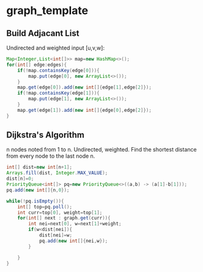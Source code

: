 # graph_template

## Build Adjacant List

Undirected and weighted input [u,v,w]:

```java
Map<Integer,List<int[]>> map=new HashMap<>();
for(int[] edge:edges){
    if(!map.containsKey(edge[0])){
        map.put(edge[0], new ArrayList<>());
    }
    map.get(edge[0]).add(new int[]{edge[1],edge[2]});
    if(!map.containsKey(edge[1])){
        map.put(edge[1], new ArrayList<>());
    }
    map.get(edge[1]).add(new int[]{edge[0],edge[2]});
}
```

## Dijkstra's Algorithm
n nodes noted from 1 to n. Undirected, weighted. Find the shortest distance from every node to the last node n.

```java
int[] dist=new int[n+1];
Arrays.fill(dist, Integer.MAX_VALUE);
dist[n]=0;
PriorityQueue<int[]> pq=new PriorityQueue<>((a,b) -> (a[1]-b[1]));
pq.add(new int[]{n,0});

while(!pq.isEmpty()){
    int[] top=pq.poll();
    int curr=top[0], weight=top[1];
    for(int[] next : graph.get(curr)){
        int nei=next[0], w=next[1]+weight;
        if(w<dist[nei]){
            dist[nei]=w;
            pq.add(new int[]{nei,w});
        }

    }
}
```
